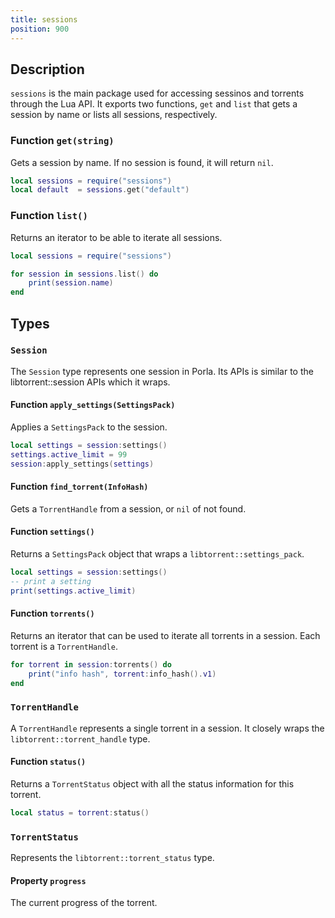 ```yaml
---
title: sessions
position: 900
---
```


## Description

`sessions` is the main package used for accessing sessinos and torrents through
the Lua API. It exports two functions, `get` and `list` that gets a session by
name or lists all sessions, respectively.

### Function `get(string)`

Gets a session by name. If no session is found, it will return `nil`.

```lua
local sessions = require("sessions")
local default  = sessions.get("default")
```

### Function `list()`

Returns an iterator to be able to iterate all sessions.

```lua
local sessions = require("sessions")

for session in sessions.list() do
    print(session.name)
end
```

## Types

### `Session`

The `Session` type represents one session in Porla. Its APIs is similar to the
libtorrent::session APIs which it wraps.

#### Function `apply_settings(SettingsPack)`

Applies a `SettingsPack` to the session.

```lua
local settings = session:settings()
settings.active_limit = 99
session:apply_settings(settings)
```

#### Function `find_torrent(InfoHash)`

Gets a `TorrentHandle` from a session, or `nil` of not found.

#### Function `settings()`

Returns a `SettingsPack` object that wraps a `libtorrent::settings_pack`.

```lua
local settings = session:settings()
-- print a setting
print(settings.active_limit)
```

#### Function `torrents()`

Returns an iterator that can be used to iterate all torrents in a session. Each
torrent is a `TorrentHandle`.

```lua
for torrent in session:torrents() do
    print("info hash", torrent:info_hash().v1)
end
```

### `TorrentHandle`

A `TorrentHandle` represents a single torrent in a session. It closely wraps
the `libtorrent::torrent_handle` type.

#### Function `status()`

Returns a `TorrentStatus` object with all the status information for this torrent.

```lua
local status = torrent:status()
```

### `TorrentStatus`

Represents the `libtorrent::torrent_status` type.

#### Property `progress`

The current progress of the torrent.
